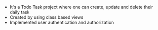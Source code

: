 * It's a Todo Task project where one can create, update and delete their daily task
* Created by using class based views
* Implemented user authentication and authorization
